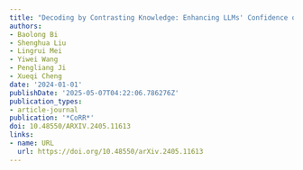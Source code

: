 ```yaml
---
title: "Decoding by Contrasting Knowledge: Enhancing LLMs' Confidence on Edited Facts"
authors:
- Baolong Bi
- Shenghua Liu
- Lingrui Mei
- Yiwei Wang
- Pengliang Ji
- Xueqi Cheng
date: '2024-01-01'
publishDate: '2025-05-07T04:22:06.786276Z'
publication_types:
- article-journal
publication: '*CoRR*'
doi: 10.48550/ARXIV.2405.11613
links:
- name: URL
  url: https://doi.org/10.48550/arXiv.2405.11613
---
```


